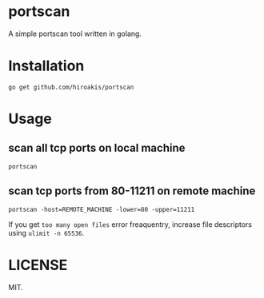 # portscan

A simple portscan tool written in golang.

# Installation

```
go get github.com/hiroakis/portscan
```

# Usage

## scan all tcp ports on local machine

```
portscan
```

## scan tcp ports from 80-11211 on remote machine

```
portscan -host=REMOTE_MACHINE -lower=80 -upper=11211
```

If you get `too many open files` error freaquentry, increase file descriptors using `ulimit -n 65536`.

# LICENSE

MIT.